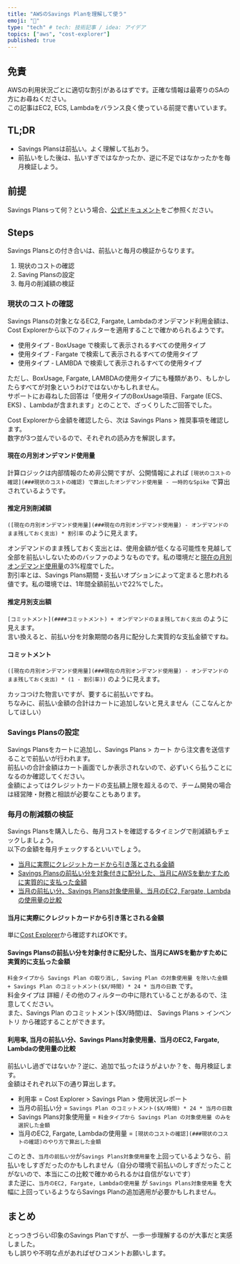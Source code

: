 ```yaml
---
title: "AWSのSavings Planを理解して使う"
emoji: "🐘"
type: "tech" # tech: 技術記事 / idea: アイデア
topics: ["aws", "cost-explorer"]
published: true
---
```


## 免責

AWSの利用状況ごとに適切な割引があるはずです。正確な情報は最寄りのSAの方にお尋ねください。  
この記事はEC2, ECS, Lambdaをバランス良く使っている前提で書いています。

## TL;DR

- Savings Plansは前払い。よく理解して払おう。
- 前払いをした後は、払いすぎではなかったか、逆に不足ではなかったかを毎月検証しよう。

## 前提

Savings Plansって何？という場合、[公式ドキュメント](https://docs.aws.amazon.com/ja_jp/savingsplans/latest/userguide/what-is-savings-plans.html)をご参照ください。

## Steps

Savings Plansとの付き合いは、前払いと毎月の検証からなります。

1. 現状のコストの確認
2. Saving Plansの設定
3. 毎月の削減額の検証

### 現状のコストの確認

Savings Plansの対象となるEC2, Fargate, Lambdaのオンデマンド利用金額は、Cost Explorerから以下のフィルターを適用することで確かめられるようです。

- 使用タイプ - BoxUsage で検索して表示されるすべての使用タイプ
- 使用タイプ - Fargate で検索して表示されるすべての使用タイプ
- 使用タイプ - LAMBDA で検索して表示されるすべての使用タイプ

ただし、BoxUsage, Fargate, LAMBDAの使用タイプにも種類があり、もしかしたらすべてが対象というわけではないかもしれません。  
サポートにお尋ねした回答は「使用タイプのBoxUsage項目、Fargate (ECS、EKS) 、Lambdaが含まれます」とのことで、ざっくりしたご回答でした。

Cost Explorerから金額を確認したら、次は Savings Plans > 推奨事項を確認します。  
数字が3つ並んでいるので、それぞれの読み方を解説します。

#### 現在の月別オンデマンド使用量

計算ロジックは内部情報のため非公開ですが、公開情報によれば `[現状のコストの確認](###現状のコストの確認) で算出したオンデマンド使用量 - 一時的なSpike` で算出されているようです。  

#### 推定月別削減額

`([現在の月別オンデマンド使用量](###現在の月別オンデマンド使用量) - オンデマンドのまま残しておく支出) * 割引率` のように見えます。

オンデマンドのまま残しておく支出とは、使用金額が低くなる可能性を見越して全部を前払いしないためのバッファのようなものです。私の環境だと[現在の月別オンデマンド使用量](###現在の月別オンデマンド使用量)の3%程度でした。  
割引率とは、Savings Plans期間・支払いオプションによって定まると思われる値です。私の環境では、1年間全額前払いで22%でした。

#### 推定月別支出額

`[コミットメント](####コミットメント) + オンデマンドのまま残しておく支出` のように見えます。  
言い換えると、前払い分を対象期間の各月に配分した実質的な支払金額ですね。

#### コミットメント

`([現在の月別オンデマンド使用量](###現在の月別オンデマンド使用量) - オンデマンドのまま残しておく支出) * (1 - 割引率))` のように見えます。

カッコつけた物言いですが、要するに前払いですね。  
ちなみに、前払い金額の合計はカートに追加しないと見えません（ここなんとかしてほしい）

### Savings Plansの設定

Savings Plansをカートに追加し、Savings Plans > カート から注文書を送信することで前払いが行われます。  
前払いの合計金額はカート画面でしか表示されないので、必ずいくら払うことになるのか確認してください。  
金額によってはクレジットカードの支払額上限を超えるので、チーム開発の場合は経営陣・財務と相談が必要なこともあります。

### 毎月の削減額の検証

Savings Plansを購入したら、毎月コストを確認するタイミングで削減額もチェックしましょう。  
以下の金額を毎月チェックするといいでしょう。

 - [当月に実際にクレジットカードから引き落とされる金額](#当月に実際にクレジットカードから引き落とされる金額)
 - [Savings Plansの前払い分を対象付きに配分した、当月にAWSを動かすために実質的に支払った金額](#savings-plansの前払い分を対象付きに配分した当月にawsを動かすために実質的に支払った金額)
 - [当月の前払い分、Savings Plans対象使用量、当月のEC2, Fargate, Lambdaの使用量の比較](#当月の前払い分savings-plans対象使用量当月のec2-fargate-lambdaの使用量の比較)

#### 当月に実際にクレジットカードから引き落とされる金額

単に[Cost Explorer](https://console.aws.amazon.com/cost-management/home#/custom)から確認すればOKです。

#### Savings Plansの前払い分を対象付きに配分した、当月にAWSを動かすために実質的に支払った金額

`料金タイプから Savings Plan の取り消し, Saving Plan の対象使用量 を除いた金額 + Savings Plan のコミットメント($X/時間) * 24 * 当月の日数` です。  
料金タイプは 詳細 / その他のフィルターの中に隠れていることがあるので、注意してください。  
また、Savings Plan のコミットメント($X/時間)は、 Savings Plans > インベントリ から確認することができます。

#### 利用率, 当月の前払い分、Savings Plans対象使用量、当月のEC2, Fargate, Lambdaの使用量の比較

前払いし過ぎではないか？逆に、追加で払ったほうがよいか？を、毎月検証します。  
金額はそれぞれ以下の通り算出します。

- 利用率 = Cost Explorer > Savings Plan > 使用状況レポート
- 当月の前払い分 = `Savings Plan のコミットメント($X/時間) * 24 * 当月の日数`
- Savings Plans対象使用量 = `料金タイプから Savings Plan の対象使用量 のみを選択した金額`
- 当月のEC2, Fargate, Lambdaの使用量 = `[現状のコストの確認](###現状のコストの確認)のやり方で算出した金額`

このとき、`当月の前払い分`が`Savings Plans対象使用量`を上回っているようなら、前払いをしすぎだったのかもしれません（自分の環境で前払いのしすぎだったことがないので、本当にこの比較で確かめられるかは自信がないです）  
また逆に、`当月のEC2, Fargate, Lambdaの使用量` が `Savings Plans対象使用量` を大幅に上回っているようならSavings Planの追加適用が必要かもしれません。

## まとめ

とっつきづらい印象のSavings Planですが、一歩一歩理解するのが大事だと実感しました。  
もし誤りや不明な点があればぜひコメントお願いします。
